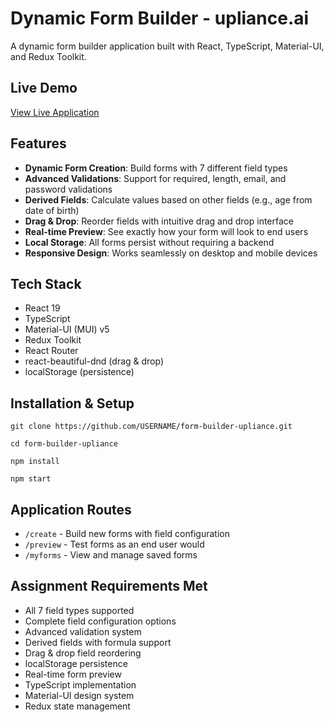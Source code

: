 # Dynamic Form Builder - upliance.ai

A dynamic form builder application built with React, TypeScript, Material-UI, and Redux Toolkit.

## Live Demo
[View Live Application]([https://your-deployed-url.vercel.app](https://form-builder-r8lpnchkp-yashvanth-rs-projects.vercel.app/create))

## Features

- **Dynamic Form Creation**: Build forms with 7 different field types
- **Advanced Validations**: Support for required, length, email, and password validations
- **Derived Fields**: Calculate values based on other fields (e.g., age from date of birth)
- **Drag & Drop**: Reorder fields with intuitive drag and drop interface
- **Real-time Preview**: See exactly how your form will look to end users
- **Local Storage**: All forms persist without requiring a backend
- **Responsive Design**: Works seamlessly on desktop and mobile devices

## Tech Stack

- React 19
- TypeScript
- Material-UI (MUI) v5
- Redux Toolkit
- React Router
- react-beautiful-dnd (drag & drop)
- localStorage (persistence)

## Installation & Setup

```
git clone https://github.com/USERNAME/form-builder-upliance.git
```
```
cd form-builder-upliance
```
```
npm install
```
```
npm start
```


## Application Routes

- `/create` - Build new forms with field configuration
- `/preview` - Test forms as an end user would
- `/myforms` - View and manage saved forms

## Assignment Requirements Met

- All 7 field types supported  
- Complete field configuration options  
- Advanced validation system  
- Derived fields with formula support  
- Drag & drop field reordering  
- localStorage persistence  
- Real-time form preview  
- TypeScript implementation  
- Material-UI design system  
- Redux state management  


